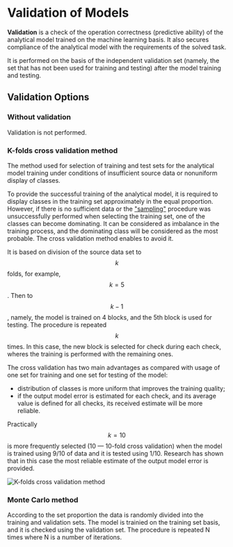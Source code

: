 # Validation of Models

**Validation** is a check of the operation correctness (predictive ability) of the analytical model trained on the machine learning basis. It also secures compliance of the analytical model with the requirements of the solved task.

It is performed on the basis of the independent validation set (namely, the set that has not been used for training and testing) after the model training and testing.

## Validation Options

### Without validation

Validation is not performed.

### K-folds cross validation method

The method used for selection of training and test sets for the analytical model training under conditions of insufficient source data or nonuniform display of classes.

To provide the successful training of the analytical model, it is required to display classes in the training set approximately in the equal proportion. However, if there is no sufficient data or the ["sampling"](./preprocessing/sampling.md) procedure was unsuccessfully performed when selecting the training set, one of the classes can become dominating. It can be considered as imbalance in the training process, and the dominating class will be considered as the most probable. The cross validation method enables to avoid it.

It is based on division of the source data set to $$k$$ folds, for example, $$k=5$$. Then to $$k-1$$, namely, the model is trained on 4 blocks, and the 5th block is used for testing. The procedure is repeated $$k$$ times. In this case, the new block is selected for check during each check, wheres the training is performed with the remaining ones.

The cross validation has two main advantages as compared with usage of one set for training and one set for testing of the model:

* distribution of classes is more uniform that improves the training quality;
* if the output model error is estimated for each check, and its average value is defined for all checks, its received estimate will be more reliable.

Practically $$k=10$$ is more frequently selected (10 — 10-fold cross validation) when the model is trained using 9/10 of data and it is tested using 1/10. Research has shown that in this case the most reliable estimate of the output model error is provided.

![K-folds cross validation method](./validation-1.svg)

### Monte Carlo method

According to the set proportion the data is randomly divided into the training and validation sets. The model is trainied on the training set basis, and it is checked using the validation set. The procedure is repeated N times where N is a number of iterations.